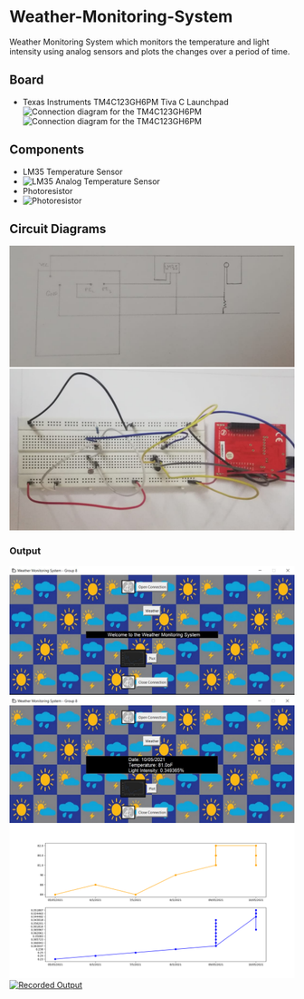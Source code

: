 # Weather-Monitoring-System
 Weather Monitoring System which monitors the temperature and light intensity using analog sensors and plots the changes over a period of time.

## Board
- Texas Instruments TM4C123GH6PM Tiva C Launchpad
![Connection diagram for the TM4C123GH6PM](https://energia.nu/pinmaps/img/EK-TM4C123GXL.jpg)
![Connection diagram for the TM4C123GH6PM](https://energia.nu/pinmaps/img/EK-TM4C123GXL-BACK.jpg)

## Components
- LM35 Temperature Sensor
- ![LM35 Analog Temperature Sensor](https://www.electronicwings.com/public/images/user_images/images/Sensor%20%26%20Modules/LM35/LM35%20Pinout.png)
- Photoresistor
- ![Photoresistor](https://d12oja0ew7x0i8.cloudfront.net/image-handler/ts/20190820094913/ri/750/src/images/Article_Images/ImageForArticle_18355(1).jpg)

## Circuit Diagrams
![Circuit Diagram for Weather Monitoring System](/Circuit_Diagrams/Circuit_Diagram.jpeg)
![Circuit](/Circuit_Diagrams/Circuit.jpeg)

### Output
![GUI Welcome Screen](/Screenshots/GUI_Open.jpg)
![Display Weather](/Screenshots/Display_Weather.jpg)
![Weather Plot](/Screenshots/Plot.png)
[![Recorded Output](http://img.youtube.com/vi/9_wM76P6ETY/0.jpg)](https://youtu.be/9_wM76P6ETY)
